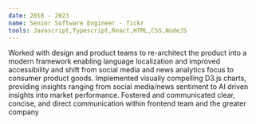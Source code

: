 ```yaml
---
date: 2018 - 2023
name: Senior Software Engineer - Tickr
tools: Javascript,Typescript,React,HTML,CSS,NodeJS
---
```

Worked with design and product teams to re-architect the product into a modern framework enabling language localization and improved accessibility and shift from social media and news analytics focus to consumer product goods. Implemented visually compelling D3.js charts, providing insights ranging from social media/news sentiment to AI driven insights into market performance.
Fostered and communicated clear, concise, and direct communication within frontend team and the greater company
